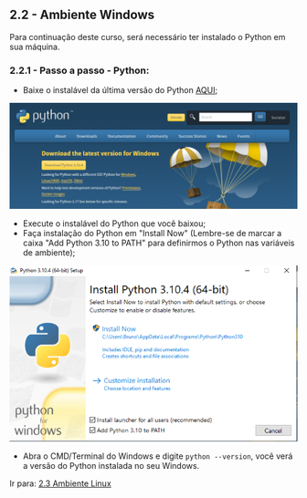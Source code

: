 ## 2.2 - Ambiente Windows

Para continuação deste curso, será necessário ter instalado o Python em sua máquina.

### 2.2.1 - Passo a passo - Python:

* Baixe o instalável da última versão do Python <a href='https://www.python.org/downloads/'>AQUI</a>;

<p align="center">
  <img src="../images/python1-min.png" alt='Python'>
</p>

* Execute o instalável do Python que você baixou;
* Faça instalação do Python em "Install Now" (Lembre-se de marcar a caixa "Add Python 3.10 to PATH" para definirmos o
  Python nas
  variáveis de ambiente);

<p align="center">
  <img src="../images/python2-min.png" alt='Python Instalação'>
</p>

* Abra o CMD/Terminal do Windows e digite `python --version`, você verá a versão do Python instalada no seu Windows.

Ir para: [2.3 Ambiente Linux](3-Ambiente-linux.md)
